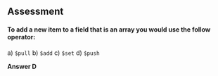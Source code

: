 ## Assessment

#### To add a new item to a field that is an array you would use the follow operator:

a) `$pull`
b) `$add`
c) `$set`
d) `$push`

**Answer D**
